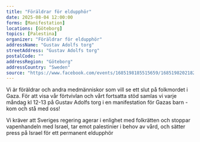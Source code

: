 ```yaml
---
title: "Föräldrar för eldupphör"
date: 2025-08-04 12:00:00
forms: [Manifestation]
locations: [Göteborg]
topics: [Palestina]
organizer: "Föräldrar för eldupphör"
addressName: "Gustav Adolfs torg"
streetAddress: "Gustav Adolfs torg"
postalCode: ""
addressRegion: "Göteborg"
addressCountry: "Sweden"
source: "https://www.facebook.com/events/1685198185515659/1685198202182324/"
---
```

Vi är föräldrar och andra medmänniskor som vill se ett slut på folkmordet i Gaza. För att visa vår förtvivlan och vårt fortsatta stöd samlas vi varje måndag kl 12-13 på Gustav Adolfs torg i en manifestation för Gazas barn - kom och stå med oss!

Vi kräver att Sveriges regering agerar i enlighet med folkrätten och stoppar vapenhandeln med Israel, tar emot palestinier i behov av vård, och sätter press på Israel för ett permanent eldupphör